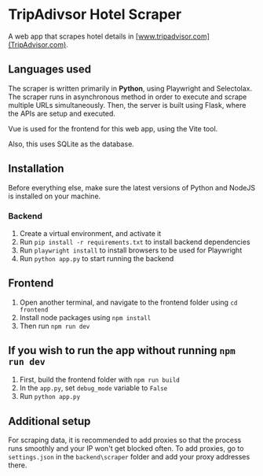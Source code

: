 # TripAdivsor Hotel Scraper

A web app that scrapes hotel details in [www.tripadvisor.com](TripAdvisor.com).

## Languages used

The scraper is written primarily in **Python**, using Playwright and Selectolax. The scraper runs in asynchronous method in order to execute and scrape multiple URLs simultaneously. Then, the server is built using Flask, where the APIs are setup and executed.

Vue is used for the frontend for this web app, using the Vite tool.

Also, this uses SQLite as the database.

## Installation

Before everything else, make sure the latest versions of Python and NodeJS is installed on your machine.

### Backend

1. Create a virtual environment, and activate it
2. Run `pip install -r requirements.txt` to install backend dependencies
3. Run `playwright install` to install browsers to be used for Playwright
4. Run `python app.py` to start running the backend

## Frontend

1. Open another terminal, and navigate to the frontend folder using `cd frontend`
2. Install node packages using `npm install`
3. Then run `npm run dev`

## If you wish to run the app without running `npm run dev`

1. First, build the frontend folder with `npm run build`
2. In the `app.py`, set `debug_mode` variable to `False`
3. Run `python app.py`

## Additional setup

For scraping data, it is recommended to add proxies so that the process runs smoothly and your IP won't get blocked often. To add proxies, go to `settings.json` in the `backend\scraper` folder and add your proxy addresses there.
